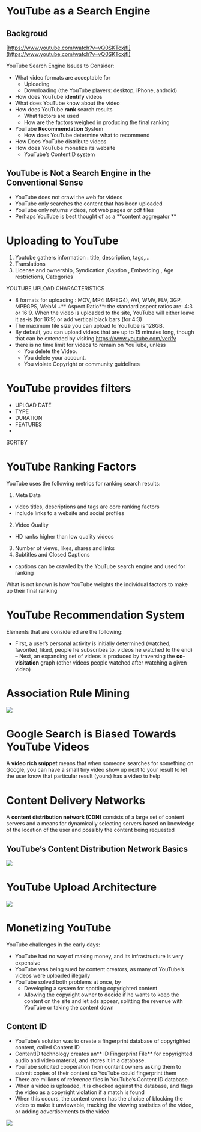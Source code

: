 # YouTube as a Search Engine

## Backgroud

[https://www.youtube.com/watch?v=vQ0SKTcxjfI](https://www.youtube.com/watch?v=vQ0SKTcxjfI)

YouTube Search Engine Issues to Consider:
+ What video formats are acceptable for 
  - Uploading
  - Downloading (the YouTube players: desktop, iPhone, android)
+ How does YouTube **identify** videos
+ What does YouTube know about the video
+ How does YouTube **rank** search results
  - What factors are used
  - How are the factors weighed in producing the final ranking
+ YouTube **Recommendation** System
  - How does YouTube determine what to recommend
+ How Does YouTube distribute videos
+ How does YouTube monetize its website
  - YouTube’s ContentID system
  
  
## YouTube is Not a Search Engine in the Conventional Sense

+ YouTube does not crawl the web for videos
+ YouTube only searches the content that has been uploaded
+ YouTube only returns videos, not web pages or pdf files
+ Perhaps YouTube is best thought of as a **content aggregator** 

# Uploading to YouTube


1. Youtube gathers information : title, description, tags,...
2. Translations
3. License and ownership, Syndication,Caption, Embedding, Age restrictions, Categories

YOUTUBE UPLOAD CHARACTERISTICS
+ 8 formats for uploading : MOV, MP4 (MPEG4), AVI, WMV, FLV, 3GP, MPEGPS, WebM 
+** Aspect Ratio**: the standard aspect ratios are: 4:3 or 16:9. When the video is uploaded to the site, YouTube will either leave it as-is (for 16:9) or add vertical black bars (for 4:3)
+ The maximum file size you can upload to YouTube is 128GB.
+ By default, you can upload videos that are up to 15 minutes long, though that can be extended by visiting https://www.youtube.com/verify
+ there is no time limit for videos to remain on YouTube, unless
  + You delete the Video.
  + You delete your account.
  + You violate Copyright or community guidelines 
  
# YouTube provides filters 

+ UPLOAD DATE
+ TYPE
+ DURATION
+ FEATURES
+ SORTBY

#  YouTube Ranking Factors

YouTube uses the following metrics for ranking search results:

1. Meta Data
  - video titles, descriptions and tags are core ranking factors
  - include links to a website and social profiles
2. Video Quality
  - HD ranks higher than low quality videos 
3. Number of views, likes, shares and links
4. Subtitles and Closed Captions
  - captions can be crawled by the YouTube search engine and used for ranking
  
What is not known is how YouTube weights the individual factors to make up their final ranking 

# YouTube Recommendation System

Elements that are considered are the following:
- First, a user’s personal activity is initially determined (watched,favorited, liked, people he subscribes to, videos he watched to the end)
–  Next, an expanding set of videos is produced by traversing the **co-visitation** graph (other videos people watched after watching a given video) 

# Association Rule Mining
![](https://ws1.sinaimg.cn/large/006tKfTcgy1fk4qirrpc5j31as0wmk1m.jpg)


# Google Search is Biased Towards YouTube Videos

A **video rich snippet** means that when someone searches for something on Google, you can have a small tiny video show up next to your result to let the user know that particular result (yours) has a video to help

# Content Delivery Networks

A **content distribution network (CDN)** consists of a large set of content servers and a means for dynamically selecting servers based on knowledge of the location of the user and possibly the content being requested

## YouTube’s Content Distribution Network Basics

![](https://ws2.sinaimg.cn/large/006tKfTcgy1fk4qo6nmmlj31ay0ss7c9.jpg)


# YouTube Upload Architecture
![](https://ws4.sinaimg.cn/large/006tKfTcgy1fk4qq5vsm4j31ay0segsj.jpg)

# Monetizing YouTube

YouTube challenges in the early days:
+ YouTube had no way of making money, and its infrastructure is very expensive
+ YouTube was being sued by content creators, as many of YouTube’s videos were uploaded illegally
+ YouTube solved both problems at once, by
  - Developing a system for spotting copyrighted content
  - Allowing the copyright owner to decide if he wants to keep the content on the site and let ads appear, splitting the revenue with YouTube or taking the content down

## Content ID

+ YouTube’s solution was to create a fingerprint database of copyrighted content, called Content ID
+ ContentID technology creates an** ID Fingerprint File** for copyrighted audio and video material, and stores it in a database.
+ YouTube solicited cooperation from content owners asking them to submit copies of their content so YouTube could fingerprint them
+ There are millions of reference files in YouTube’s Content ID database.
+ When a video is uploaded, it is checked against the database, and flags the video as a copyright violation if a match is found
+ When this occurs, the content owner has the choice of blocking the video to make it unviewable, tracking the viewing statistics of the video, or adding advertisements to the video

![](https://ws2.sinaimg.cn/large/006tKfTcgy1fk4r99t0obj31ay0wsk2f.jpg)



